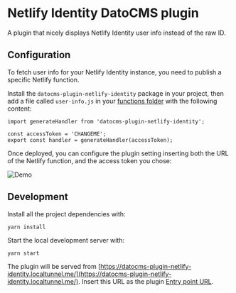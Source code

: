 # Netlify Identity DatoCMS plugin

A plugin that nicely displays Netlify Identity user info instead of the raw ID.

## Configuration

To fetch user info for your Netlify Identity instance, you need to publish a specific Netlify function.

Install the `datocms-plugin-netlify-identity` package in your project, then add a file called `user-info.js` in your [functions folder](https://www.netlify.com/docs/functions/#configuring-the-functions-folder) with the following content:

```
import generateHandler from 'datocms-plugin-netlify-identity';

const accessToken = 'CHANGEME';
export const handler = generateHandler(accessToken);
```

Once deployed, you can configure the plugin setting inserting both the URL of the Netlify function, and the access token you chose:

![Demo](https://raw.githubusercontent.com/datocms/plugins/master/netlify-identity/docs/settings.png)

## Development

Install all the project dependencies with:

```
yarn install
```

Start the local development server with:

```
yarn start
```

The plugin will be served from [https://datocms-plugin-netlify-identity.localtunnel.me/](https://datocms-plugin-netlify-identity.localtunnel.me/). Insert this URL as the plugin [Entry point URL](https://www.datocms.com/docs/plugins/creating-a-new-plugin/).
